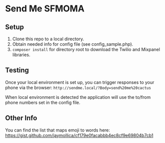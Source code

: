 Send Me SFMOMA
==============

Setup
-----

1. Clone this repo to a local directory.
2. Obtain needed info for config file (see config_sample.php).
3. `composer install` for directory root to download the Twilio and Mixpanel libraries.

Testing
-------

Once your local environment is set up, you can trigger responses to your phone via the browser: `http://sendme.local/?Body=send%20me%20cactus`

When local environment is detected the application will use the to/from phone numbers set in the config file.

Other Info
----------

You can find the list that maps emoji to words here: https://gist.github.com/jaymollica/cf179e0facabbb4ec8cf9e69804b7cb1